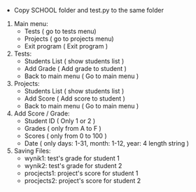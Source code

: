 * Copy SCHOOL folder and test.py to the same folder

1. Main menu:
    * Tests ( go to tests menu)
    * Projects ( go to projects menu)
    * Exit program ( Exit program )
2. Tests:
    * Students List ( show students list )
    * Add Grade ( Add grade to student )
    * Back to main menu ( Go to main menu )
3. Projects:
    * Students List ( show students list )
    * Add Score ( Add score to student )
    * Back to main menu ( Go to main menu )
4. Add Score / Grade:
    * Student ID ( Only 1 or 2 )
    * Grades ( only from A to F )
    * Scores ( only from 0 to 100 )
    * Date ( only days: 1-31, month: 1-12, year: 4 length string )
5. Saving Files:
    * wynik1: test's grade for student 1
    * wynik2: test's grade for student 2
    * procjects1: project's score for student 1
    * procjects2: project's score for student 2
